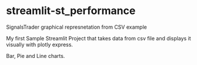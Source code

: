 # streamlit-st_performance
SignalsTrader graphical represnetation from CSV example

My first Sample Streamlit Project that takes data from csv file and displays it visually with plotly express.

Bar, Pie and Line charts.
